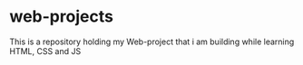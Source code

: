 # web-projects

This is a repository holding my Web-project that i am building while learning HTML, CSS and JS
